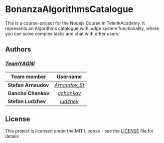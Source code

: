 # BonanzaAlgorithmsCatalogue

This is a course-project for the Nodejs Course in TelerikAcademy. It represents an Algorithms catalogue with judge system functionality, where you can solve complex tasks and chat with other users.

## Authors

### [***TeamYAGNI***](https://github.com/TeamYAGNI)
| Team member         | Username     |
| -------------       | :--------:   |
| **Stefan Arnaudov** | [*Arnaudov_St*](http://telerikacademy.com/Users/Arnaudov_St)  |
| **Gancho Chankov**  | [*gchankov*](http://telerikacademy.com/Users/gchankov)     |
| **Stefan Ludzhev**  | [*ludzhev*](https://github.com/ludzhev)      |

## License

This project is licensed under the MIT License - see the [LICENSE](LICENSE) file for details
